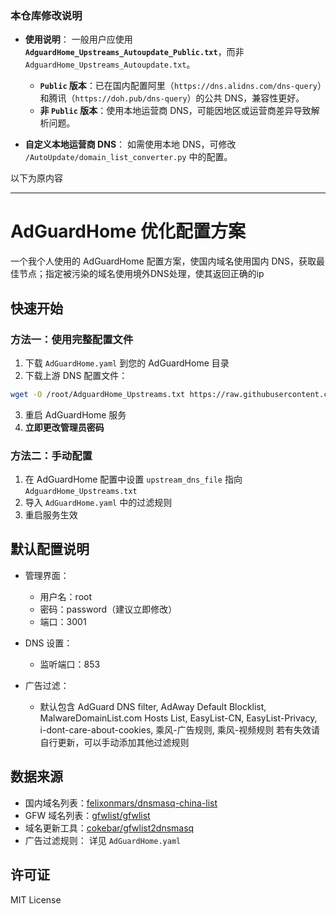 ### 本仓库修改说明

- **使用说明**：
  一般用户应使用 **`AdguardHome_Upstreams_Autoupdate_Public.txt`**，而非 `AdguardHome_Upstreams_Autoupdate.txt`。
  - **`Public` 版本**：已在国内配置阿里（`https://dns.alidns.com/dns-query`）和腾讯（`https://doh.pub/dns-query`）的公共 DNS，兼容性更好。
  - **非 `Public` 版本**：使用本地运营商 DNS，可能因地区或运营商差异导致解析问题。

- **自定义本地运营商 DNS**：
  如需使用本地 DNS，可修改 `/AutoUpdate/domain_list_converter.py` 中的配置。

以下为原内容

---

# AdGuardHome 优化配置方案

一个我个人使用的 AdGuardHome 配置方案，使国内域名使用国内 DNS，获取最佳节点；指定被污染的域名使用境外DNS处理，使其返回正确的ip

## 快速开始

### 方法一：使用完整配置文件

1. 下载 `AdGuardHome.yaml` 到您的 AdGuardHome 目录
2. 下载上游 DNS 配置文件：
```bash
wget -O /root/AdguardHome_Upstreams.txt https://raw.githubusercontent.com/rwx9032/AdguardHome/refs/heads/main/AdguardHome_Upstreams_Autoupdate.txt
```
3. 重启 AdGuardHome 服务
4. **立即更改管理员密码**

### 方法二：手动配置

1. 在 AdGuardHome 配置中设置 `upstream_dns_file` 指向 `AdguardHome_Upstreams.txt`
2. 导入 `AdGuardHome.yaml` 中的过滤规则
3. 重启服务生效

## 默认配置说明

- 管理界面：
  - 用户名：root
  - 密码：password（建议立即修改）
  - 端口：3001

- DNS 设置：
  - 监听端口：853

- 广告过滤：
  - 默认包含 AdGuard DNS filter, AdAway Default Blocklist, MalwareDomainList.com Hosts List, EasyList-CN, EasyList-Privacy, i-dont-care-about-cookies, 乘风-广告规则, 乘风-视频规则 若有失效请自行更新，可以手动添加其他过滤规则

## 数据来源

- 国内域名列表：[felixonmars/dnsmasq-china-list](https://github.com/felixonmars/dnsmasq-china-list)
- GFW 域名列表：[gfwlist/gfwlist](https://github.com/gfwlist/gfwlist)
- 域名更新工具：[cokebar/gfwlist2dnsmasq](https://github.com/cokebar/gfwlist2dnsmasq)
- 广告过滤规则： 详见 `AdGuardHome.yaml`

## 许可证

MIT License
